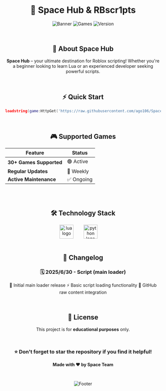 <div align="center">
  
# 🚀 Space Hub & RBscr1pts

![Banner](https://img.shields.io/badge/🚀_SPACE_HUB-Your_Roblox_Scripting_Destination-6e40c9?style=for-the-badge&logo=rocket&logoColor=white)
![Games](https://img.shields.io/badge/🎮_3550+_Games_Supported-8b9dc3?style=for-the-badge&logo=gamepad&logoColor=white)
![Version](https://img.shields.io/badge/📌_Version_2025.11.22-6e40c9?style=for-the-badge&logo=star&logoColor=white)

</div>

<br>

<div align="center">

## 📖 About Space Hub

**Space Hub** – your ultimate destination for Roblox scripting! Whether you're a beginner looking to learn Lua or an experienced developer seeking powerful scripts.

</div>

<br>

<div align="center">

## ⚡ Quick Start

```lua
loadstring(game:HttpGet('https://raw.githubusercontent.com/ago106/Space-Hub/refs/heads/main/loader.lua'))()
```

</div>

<br>

<div align="center">

## 🎮 Supported Games

| Feature | Status |
|---------|--------|
| **30+ Games Supported** | 🟢 Active |
| **Regular Updates** | 🔄 Weekly |
| **Active Maintenance** | ✅ Ongoing |

</div>

<br>

<br>

<div align="center">

## 🛠️ Technology Stack

<img src="https://cdn.jsdelivr.net/gh/devicons/devicon/icons/lua/lua-original.svg" height="45" alt="lua logo"  />
<img width="25" />
<img src="https://cdn.jsdelivr.net/gh/devicons/devicon/icons/python/python-original.svg" height="45" alt="python logo"  />
<img width="25" />

</div>

<br>

<div align="center">

## 📜 Changelog

### 🗓️ 2025/6/30 - Script (main loader)
🎉 Initial main loader release
⚡ Basic script loading functionality
🔗 GitHub raw content integration

</div>

<br>

<div align="center">

## 📄 License

This project is for **educational purposes** only.

<br>

### ⭐ Don't forget to star the repository if you find it helpful!

**Made with ❤️ by Space Team**

<br>

![Footer](https://img.shields.io/badge/🚀_Explore_Space_Hub-6e40c9?style=for-the-badge&logo=rocket&logoColor=white)

</div>
